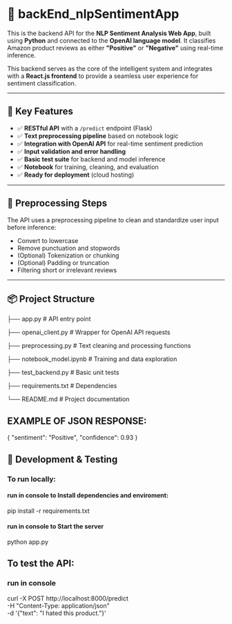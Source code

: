 # 🧠 backEnd_nlpSentimentApp

This is the backend API for the **NLP Sentiment Analysis Web App**, built using **Python** and connected to the **OpenAI language model**. It classifies Amazon product reviews as either **"Positive"** or **"Negative"** using real-time inference.

This backend serves as the core of the intelligent system and integrates with a **React.js frontend** to provide a seamless user experience for sentiment classification.

---

## 🚀 Key Features

- ✅ **RESTful API** with a `/predict` endpoint (Flask)
- ✅ **Text preprocessing pipeline** based on notebook logic
- ✅ **Integration with OpenAI API** for real-time sentiment prediction
- ✅ **Input validation and error handling**
- ✅ **Basic test suite** for backend and model inference
- ✅ **Notebook** for training, cleaning, and evaluation
- ✅ **Ready for deployment** (cloud hosting)

---

## 🧹 Preprocessing Steps

The API uses a preprocessing pipeline to clean and standardize user input before inference:

- Convert to lowercase
- Remove punctuation and stopwords
- (Optional) Tokenization or chunking
- (Optional) Padding or truncation
- Filtering short or irrelevant reviews

---

## 📦 Project Structure
├── app.py # API entry point

├── openai_client.py # Wrapper for OpenAI API requests

├── preprocessing.py # Text cleaning and processing functions

├── notebook_model.ipynb # Training and data exploration

├── test_backend.py # Basic unit tests

├── requirements.txt # Dependencies

└── README.md # Project documentation


## EXAMPLE OF JSON RESPONSE:

{
  "sentiment": "Positive",
  "confidence": 0.93
}


## 🧪 Development & Testing

### To run locally:

#### run in console to Install dependencies and enviroment:

pip install -r requirements.txt


#### run in console to Start the server
python app.py

## To test the API:

### run in console

curl -X POST http://localhost:8000/predict \
  -H "Content-Type: application/json" \
  -d '{"text": "I hated this product."}'


